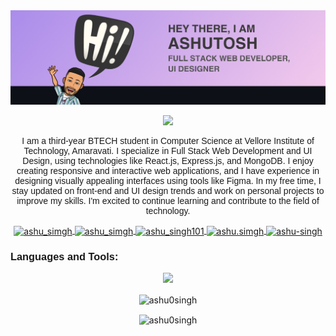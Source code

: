 <img src="https://raw.githubusercontent.com/Ashu0Singh/Ashu0Singh/main/Github%20Banner.png" alt="Banner" />
<p align="center">
    <img src="https://komarev.com/ghpvc/?username=Ashu0Singh&color=blueviolet&style=for-the-badge" />
</p>

<p align="center" style="font-family: Helvetica, Arial, sans-serif">
I am a third-year BTECH student in Computer Science at Vellore Institute of Technology, Amaravati. I specialize in Full Stack Web Development and UI Design, using technologies like React.js, Express.js, and MongoDB. I enjoy creating responsive and interactive web applications, and I have experience in designing visually appealing interfaces using tools like Figma. In my free time, I stay updated on front-end and UI design trends and work on personal projects to improve my skills. I'm excited to continue learning and contribute to the field of technology.
</p>

<p align="center">
    <a href="https://twitter.com/ashu_simgh" target="blank">
        <img align="center" src="https://img.shields.io/badge/Twitter-1DA1F2?style=for-the-badge&logo=twitter&logoColor=white" alt="ashu_simgh"/>
    </a>
    <a href="https://medium.com/@ashu0singh" target="blank">
        <img align="center" src="https://img.shields.io/badge/Medium-12100E?style=for-the-badge&logo=medium&logoColor=white" alt="ashu_simgh"/>
    </a>
    <a href="https://linkedin.com/in/ashu_singh101" target="blank">
        <img align="center" src="https://img.shields.io/badge/LinkedIn-0077B5?style=for-the-badge&logo=linkedin&logoColor=white" alt="ashu_singh101"/>
    </a>
    <a href="https://instagram.com/ashu.simgh" target="blank">
        <img align="center" src="https://img.shields.io/badge/Instagram-E4405F?style=for-the-badge&logo=instagram&logoColor=white" alt="ashu.simgh" />
    </a>
    <a href="https://www.leetcode.com/ashu-singh" target="blank">
        <img align="center" src="https://img.shields.io/badge/dynamic/json?style=for-the-badge&labelColor=black&color=%23ffa116&label=Solved&query=solved&url=https%3A%2F%2Fleetcode-badge.vercel.app%2Fapi%2Fusers%2FAshu-Singh&logo=leetcode&logoColor=yellow" alt="ashu-singh"/>
    </a>
</p>

<h3 align="left" style="font-family: Helvetica, Arial, sans-serif">Languages and Tools:</h3>
<p align="center">
    <img src="https://skillicons.dev/icons?i=git,docker,vim,arduino,aws,bash,blender,bootstrap,cpp,cassandra,css,discord,express,figma,github,html,idea,ai,java,js,linux,md,mongodb,mysql,nodejs,postgres,postman,powershell,react,redis,redux,regex,sass,tailwind,vscode,xd&perline=12"/>
</p>
<p align="center">
<img align="center" height="195px" src="https://github-readme-stats.vercel.app/api/top-langs/?username=Ashu0Singh&layout=compact&theme=dark" alt="ashu0singh" />
</p>
<p align="center">
<img align="center" src="https://github-readme-stats.vercel.app/api?username=Ashu0Singh&theme=dark&show_icons=true" alt="ashu0singh"/>
</p>
